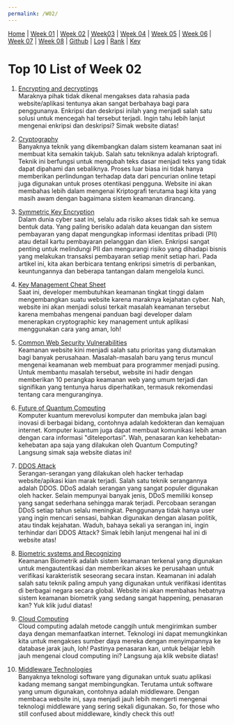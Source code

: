 ```yaml
---
permalink: /W02/
---
```


[Home](https://nadifahsn.github.io/os211/) | [Week 01](https://nadifahsn.github.io/os211/W01/) | [Week 02](https://nadifahsn.github.io/os211/W02/) | [Week03](https://nadifahsn.github.io/os211/W03/) | [Week 04](https://nadifahsn.github.io/os211/W04/) | [Week 05](https://nadifahsn.github.io/os211/W05/) | [Week 06](https://nadifahsn.github.io/os211/W06/) | [Week 07](https://nadifahsn.github.io/os211/W07/) | [Week 08](https://nadifahsn.github.io/os211/W08/) | [Github](https://github.com/nadifahsn/os211) | [Log](https://nadifahsn.github.io/os211/TXT/mylog.txt) | [Rank](https://nadifahsn.github.io/os211/TXT/myrank.txt) | [Key](https://nadifahsn.github.io/os211/TXT/mypubkey.txt) 

# Top 10 List of Week 02

1. [Encrypting and decryptings](https://www.guru99.com/difference-encryption-decryption.html)<br>
    Maraknya pihak tidak dikenal mengakses data rahasia pada website/aplikasi tentunya akan sangat berbahaya bagi para penggunanya. Enkripsi dan deskripsi inilah yang menjadi salah satu solusi untuk mencegah hal tersebut terjadi. Ingin tahu lebih lanjut mengenai enkripsi dan deskripsi? Simak website diatas!

2. [Cryptography](https://www.monitorteknologi.com/pengertian-kriptografi/)<br>
    Banyaknya teknik yang dikembangkan dalam sistem keamanan saat ini membuat kita semakin takjub. Salah satu tekniknya adalah kriptografi. Teknik ini berfungsi untuk mengubah teks dasar menjadi teks yang tidak dapat dipahami dan sebaliknya. Proses luar biasa ini tidak hanya memberikan perlindungan terhadap data dari pencurian online tetapi juga digunakan untuk proses otentikasi pengguna. Website ini akan membahas lebih dalam mengenai Kriptografi terutama bagi kita yang masih awam dengan bagaimana sistem keamanan dirancang.

3. [Symmetric Key Encryption](https://www.cryptomathic.com/news-events/blog/symmetric-key-encryption-why-where-and-how-its-used-in-banking)<br>
    Dalam dunia cyber saat ini, selalu ada risiko akses tidak sah ke semua bentuk data. Yang paling berisiko adalah data keuangan dan sistem pembayaran yang dapat mengungkap informasi identitas pribadi (PII) atau detail kartu pembayaran pelanggan dan klien. Enkripsi sangat penting untuk melindungi PII dan mengurangi risiko yang dihadapi bisnis yang melakukan transaksi pembayaran setiap menit setiap hari. Pada artikel ini, kita akan berbicara tentang enkripsi simetris di perbankan, keuntungannya dan beberapa tantangan dalam mengelola kunci.

4. [Key Management Cheat Sheet](https://cheatsheetseries.owasp.org/cheatsheets/Key_Management_Cheat_Sheet.html)<br>
    Saat ini, developer membutuhkan keamanan tingkat tinggi dalam mengembangkan suatu website karena maraknya kejahatan cyber. Nah, website ini akan menjadi solusi terkait masalah keamanan tersebut karena membahas mengenai panduan bagi developer dalam menerapkan cryptographic key management untuk aplikasi menggunakan cara yang aman, loh!

5. [Common Web Security Vulnerabilities](https://www.toptal.com/security/10-most-common-web-security-vulnerabilities)<br>
    Keamanan website kini menjadi salah satu prioritas yang diutamakan bagi banyak perusahaan. Masalah-masalah baru yang terus muncul mengenai keamanan web membuat para programmer menjadi pusing. Untuk membantu masalah tersebut, website ini hadir dengan memberikan 10 perangkap keamanan web yang umum terjadi dan signifikan yang tentunya harus diperhatikan, termasuk rekomendasi tentang cara menguranginya.

6. [Future of Quantum Computing](https://www.bosch.com/stories/future-of-quantum-computing/)<br>
    Komputer kuantum merevolusi komputer dan membuka jalan bagi inovasi di berbagai bidang, contohnya adalah kedokteran dan kemajuan internet. Komputer kuantum juga dapat membuat komunikasi lebih aman dengan cara informasi "diteleportasi". Wah, penasaran kan kehebatan-kehebatan apa saja yang dilakukan oleh Quantum Computing? Langsung simak saja website diatas ini!

7. [DDOS Attack](https://us.norton.com/internetsecurity-emerging-threats-what-is-a-ddos-attack-30sectech-by-norton.html)<br>
    Serangan-serangan yang dilakukan oleh hacker terhadap website/apikasi kian marak terjadi. Salah satu teknik serangannya adalah DDOS. DDoS adalah serangan yang sangat populer digunakan oleh hacker. Selain mempunyai banyak jenis, DDoS memiliki konsep yang sangat sederhana sehingga marak terjadi. Percobaan serangan DDoS setiap tahun selalu meningkat. Penggunanya tidak hanya user yang ingin mencari sensasi, bahkan digunakan dengan alasan politik, atau tindak kejahatan. Waduh, bahaya sekali ya serangan ini, ingin terhindar dari DDOS Attack? Simak lebih lanjut mengenai hal ini di website atas!

8. [Biometric systems and Recognizing](https://www.thalesgroup.com/en/markets/digital-identity-and-security/government/inspired/biometrics)<br>
    Keamanan Biometrik adalah sistem keamanan terkenal yang digunakan untuk mengautentikasi dan memberikan akses ke perusahaan untuk verifikasi karakteristik seseorang secara instan. Keamanan ini adalah salah satu teknik paling ampuh yang digunakan untuk verifikasi identitas di berbagai negara secara global. Website ini akan membahas hebatnya sistem keamanan biometrik yang sedang sangat happening, penasaran kan? Yuk klik judul diatas!

9. [Cloud Computing](https://www.baeldung.com/linux/grep-sed-awk-differences)<br>
    Cloud computing adalah metode canggih untuk mengirimkan sumber daya dengan memanfaatkan internet. Teknologi ini dapat memungkinkan kita untuk mengakses sumber daya mereka dengan menyimpannya ke database jarak jauh, loh! Pastinya penasaran kan, untuk belajar lebih jauh mengenai cloud computing ini? Langsung aja klik website diatas!

10. [Middleware Technologies](https://searchapparchitecture.techtarget.com/definition/middleware)<br>
    Banyaknya teknologi software yang digunakan untuk suatu aplikasi kadang memang sangat membingungkan. Terutama untuk software yang umum digunakan, contohnya adalah middleware. Dengan membaca website ini, saya menjadi jauh lebih mengerti mengenai teknologi middleware yang sering sekali digunakan.  So, for those who still confused about middleware, kindly check this out!
